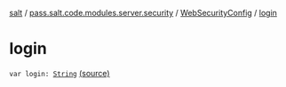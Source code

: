 [salt](../../index.md) / [pass.salt.code.modules.server.security](../index.md) / [WebSecurityConfig](index.md) / [login](./login.md)

# login

`var login: `[`String`](https://kotlinlang.org/api/latest/jvm/stdlib/kotlin/-string/index.html) [(source)](https://github.com/kurbaniec-tgm/salt/tree/master/code/modules/server/security/WebSecurityConfig.kt#L19)